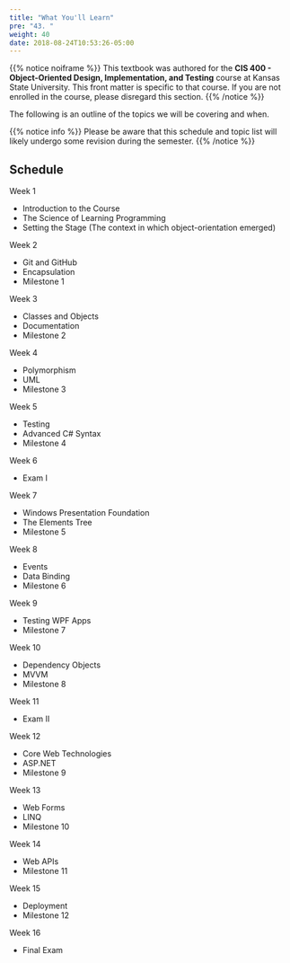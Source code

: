 ```yaml
---
title: "What You'll Learn"
pre: "43. "
weight: 40
date: 2018-08-24T10:53:26-05:00
---
```


{{% notice noiframe %}}
This textbook was authored for the **CIS 400 - Object-Oriented Design, Implementation, and Testing** course at Kansas State University.  This front matter is specific to that course.  If you are not enrolled in the course, please disregard this section.
{{% /notice %}}

The following is an outline of the topics we will be covering and when.  

{{% notice info %}}
Please be aware that this schedule and topic list will likely undergo some revision during the semester.
{{% /notice %}}


## Schedule

Week 1
* Introduction to the Course
* The Science of Learning Programming
* Setting the Stage (The context in which object-orientation emerged)

Week 2 
* Git and GitHub
* Encapsulation
* Milestone 1

Week 3
* Classes and Objects
* Documentation
* Milestone 2

Week 4
* Polymorphism
* UML
* Milestone 3

Week 5
* Testing
* Advanced C# Syntax
* Milestone 4

Week 6
* Exam I

Week 7
* Windows Presentation Foundation
* The Elements Tree
* Milestone 5

Week 8
* Events
* Data Binding
* Milestone 6

Week 9
* Testing WPF Apps
* Milestone 7

Week 10
* Dependency Objects
* MVVM
* Milestone 8

Week 11 
* Exam II

Week 12
* Core Web Technologies
* ASP.NET
* Milestone 9

Week 13
* Web Forms
* LINQ 
* Milestone 10

Week 14
* Web APIs
* Milestone 11

Week 15
* Deployment
* Milestone 12

Week 16 
* Final Exam